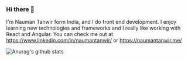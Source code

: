 ### Hi there 👋

I'm Nauman Tanwir form India, and I do front end development. I enjoy learning new technologies and frameworks and I really like working with React and Angular. You can check me out at https://www.linkedin.com/in/naumantanwir/ or https://naumantanwir.me/

![Anurag's github stats](https://github-readme-stats.vercel.app/api?username=ntanwir10&show_icons=true&theme=radical)
